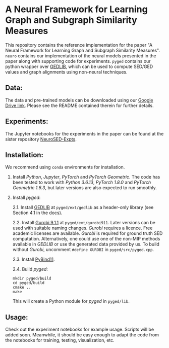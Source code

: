 # A Neural Framework for Learning Graph and Subgraph Similarity Measures

This repository contains the reference implementation for the paper "A Neural Framework for Learning Graph and Subgraph Similarity Measures". `neuro` contains our implementation of the neural models presented in the paper along with supporting code for experiments. `pyged` contains our python wrapper over [GEDLIB](https://github.com/dbblumenthal/gedlib), which can be used to compute SED/GED values and graph alignments using non-neural techniques.

## Data:

The data and pre-trained models can be downloaded using our [Google Drive link](https://drive.google.com/file/d/11cCqmr0WEqfSoxubxvbIP4APBGTAwHrf/view?usp=sharing). Please see the README contained therein for further details.

## Experiments:

The Jupyter notebooks for the experiments in the paper can be found at the sister repository [NeuroSED-Expts](https://github.com/rishabh-ranjan/NeuroSED-Expts).

## Installation:

We recommend using `conda` environments for installation.

1. Install _Python_, _Jupyter_, _PyTorch_ and _PyTorch Geometric_. The code has been tested to work with _Python 3.6.13_, _PyTorch 1.8.0_ and _PyTorch Geometric 1.6.3_, but later versions are also expected to run smoothly.

2. Install _pyged_:

	2.1. Install [GEDLIB](https://dbblumenthal.github.io/gedlib/) at `pyged/ext/gedlib` as a header-only library (see Section 4.1 in the docs).

	2.2. Install [Gurobi 9.1.1](https://support.gurobi.com/hc/en-us/articles/360054352391-Gurobi-9-1-1-released) at `pyged/ext/gurobi911`. Later versions can be used with suitable naming changes. _Gurobi_ requires a licence. Free academic licenses are available. _Gurobi_ is required for ground truth SED computation. Alternatively, one could use one of the non-MIP methods available in _GEDLIB_ or use the generated data provided by us. To build without _Gurobi_, uncomment `#define GUROBI` in `pyged/src/pyged.cpp`.

	2.3. Install [PyBind11](https://pybind11.readthedocs.io/en/stable/installing.html#include-with-conda-forge).

	2.4. Build _pyged_:
	```
	mkdir pyged/build
	cd pyged/build
	cmake ..
	make
	```
	This will create a Python module for _pyged_ in `pyged/lib`.

## Usage:

Check out the experiment notebooks for example usage. Scripts will be added soon. Meanwhile, it should be easy enough to adapt the code from the notebooks for training, testing, visualization, etc.

